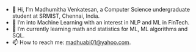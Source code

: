 - 👋 Hi, I’m Madhumitha Venkatesan, a Computer Science undergraduate student at SRMIST, Chennai, India.
- 👀 I’m into Machine Learning with an interest in NLP and ML in FinTech.
- 🌱 I’m currently learning math and statistics for ML, ML algorithms and SQL.
- 📫 How to reach me: madhuabi01@yahoo.com.

<!---
vmadhuuu/vmadhuuu is a ✨ special ✨ repository because its `README.md` (this file) appears on your GitHub profile.
You can click the Preview link to take a look at your changes.
--->
